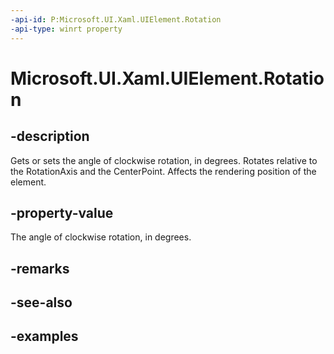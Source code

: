```yaml
---
-api-id: P:Microsoft.UI.Xaml.UIElement.Rotation
-api-type: winrt property
---
```


<!-- Property syntax.
public float Rotation { get;  set; }
-->

# Microsoft.UI.Xaml.UIElement.Rotation

## -description
Gets or sets the angle of clockwise rotation, in degrees. Rotates relative to the RotationAxis and the CenterPoint. Affects the rendering position of the element.

## -property-value

The angle of clockwise rotation, in degrees.

## -remarks

## -see-also

## -examples

